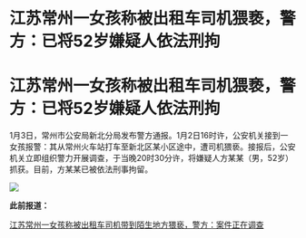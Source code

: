 # 江苏常州一女孩称被出租车司机猥亵，警方：已将52岁嫌疑人依法刑拘

# 江苏常州一女孩称被出租车司机猥亵，警方：已将52岁嫌疑人依法刑拘

1月3日，常州市公安局新北分局发布警方通报。1月2日16时许，公安机关接到一女孩报警：其从常州火车站打车至新北区某小区途中，遭司机猥亵。接报后，公安机关立即组织警力开展调查，于当晚20时30分许，将嫌疑人方某某（男，52岁）抓获。目前，方某某已被依法刑事拘留。

![](https://inews.gtimg.com/om_bt/OEcBYs0dAWT5GVS9-Wzq1Yc91Ep2ftlMM6RXGAGwaFWecAA/1000)

**此前报道：**

[江苏常州一女孩称被出租车司机带到陌生地方猥亵，警方：案件正在调查](https://news.qq.com/rain/a/20240103A02UR500)

